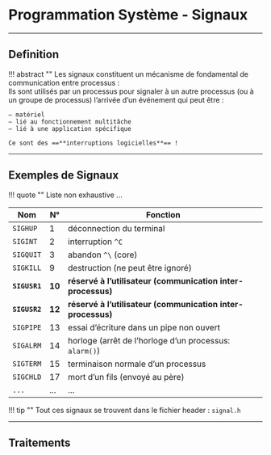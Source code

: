 # Programmation Système - Signaux

---

## Definition

!!! abstract ""
    Les signaux constituent un mécanisme de fondamental de communication entre processus :  
    Ils sont  utilisés par un processus pour signaler à un autre processus (ou à un groupe de processus) l’arrivée d’un événement qui peut être :  
    
    – matériel  
    – lié au fonctionnement multitâche  
    – lié à une application spécifique  

    Ce sont des ==**interruptions logicielles**== !
    
---

## Exemples de Signaux

!!! quote ""
    Liste non exhaustive ...  
    
| Nom  | N°  | Fonction  |
| --------- |--------------- | ----------------- |
| ``SIGHUP`` | 1 | déconnection du terminal |
| ``SIGINT`` | 2 | interruption ``^C`` |
| ``SIGQUIT`` | 3 | abandon ``^\`` (core) |
| ``SIGKILL`` | 9 | destruction (ne peut être ignoré) |
| **``SIGUSR1``** | **10** | **réservé à l’utilisateur (communication inter-processus)** |
| **``SIGUSR2``** | **12** | **réservé à l’utilisateur (communication inter-processus)** |
| ``SIGPIPE`` | 13 | essai d’écriture dans un pipe non ouvert |
| ``SIGALRM`` | 14 | horloge (arrêt de l’horloge d’un processus: ``alarm()``) |
| ``SIGTERM`` | 15 | terminaison normale d’un processus |
| ``SIGCHLD`` | 17 | mort d’un fils (envoyé au père) |
| ``...`` | ... | ... |

!!! tip ""
    Tout ces signaux se trouvent dans le fichier header : ``signal.h``


--- 

## Traitements